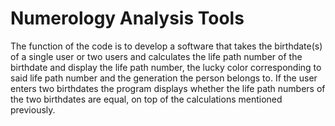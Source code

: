 # Numerology Analysis Tools

The function of the code is to develop a software that takes the
birthdate(s) of a single user or two users and calculates the life path number of the
birthdate and display the life path number, the lucky color corresponding to said life
path number and the generation the person belongs to. If the user enters two
birthdates the program displays whether the life path numbers of the two birthdates
are equal, on top of the calculations mentioned previously.
